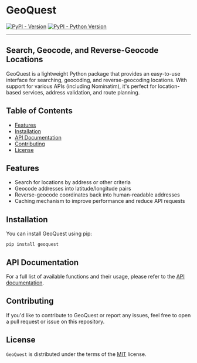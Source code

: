 # GeoQuest

[![PyPI - Version](https://img.shields.io/pypi/v/geoquest.svg)](https://pypi.org/project/geoquest)
[![PyPI - Python Version](https://img.shields.io/pypi/pyversions/geoquest.svg)](https://pypi.org/project/geoquest)

-----

## Search, Geocode, and Reverse-Geocode Locations

GeoQuest is a lightweight Python package that provides an easy-to-use interface for searching, geocoding, and reverse-geocoding locations. With support for various APIs (including
Nominatim), it's perfect for location-based services, address validation, and route planning.


## Table of Contents

- [Features](#features)
- [Installation](#installation)
- [API Documentation](#apidocumentation)
- [Contributing](#contributing)
- [License](#license)

## Features

* Search for locations by address or other criteria
* Geocode addresses into latitude/longitude pairs
* Reverse-geocode coordinates back into human-readable addresses
* Caching mechanism to improve performance and reduce API requests


## Installation

You can install GeoQuest using pip:
```console
pip install geoquest
```

## API Documentation

For a full list of available functions and their usage, please refer to the [API documentation](https://geoquest.github.io/).

## Contributing

If you'd like to contribute to GeoQuest or report any issues, feel free to open a pull request or issue on this repository.

## License

`GeoQuest` is distributed under the terms of the [MIT](https://spdx.org/licenses/MIT.html) license.
